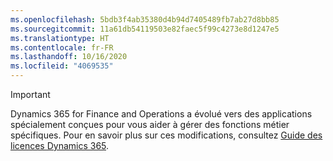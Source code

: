 ```yaml
---
ms.openlocfilehash: 5bdb3f4ab35380d4b94d7405489fb7ab27d8bb85
ms.sourcegitcommit: 11a61db54119503e82faec5f99c4273e8d1247e5
ms.translationtype: HT
ms.contentlocale: fr-FR
ms.lasthandoff: 10/16/2020
ms.locfileid: "4069535"
---
```

> [!IMPORTANT]
> Dynamics 365 for Finance and Operations a évolué vers des applications spécialement conçues pour vous aider à gérer des fonctions métier spécifiques. Pour en savoir plus sur ces modifications, consultez [Guide des licences Dynamics 365](https://mbs.microsoft.com/Files/public/365/Dynamics365LicensingGuide.pdf).
 
